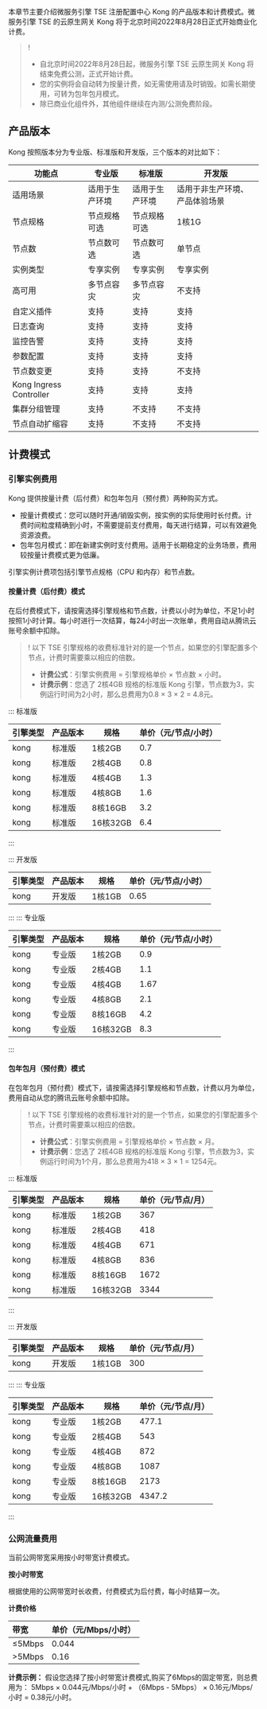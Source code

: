 本章节主要介绍微服务引擎 TSE 注册配置中心 Kong 的产品版本和计费模式。微服务引擎 TSE 的云原生网关 Kong 将于北京时间2022年8月28日正式开始商业化计费。
>!
>- 自北京时间2022年8月28日起，微服务引擎 TSE 云原生网关 Kong 将结束免费公测，正式开始计费。
>- 您的实例将会自动转为按量计费，如无需使用请及时销毁。如需长期使用，可转为包年包月模式。
>- 除已商业化组件外，其他组件继续在内测/公测免费阶段。

## 产品版本

Kong 按照版本分为专业版、标准版和开发版，三个版本的对比如下：

| 功能点 | 专业版 | 标准版 | 开发版 |
| ---- | ---- | ---- |---- |
| 适用场景 | 适用于生产环境 | 适用于生产环境 | 适用于非生产环境、产品体验场景 |
| 节点规格 | 节点规格可选  |节点规格可选 | 1核1G |
| 节点数 | 节点数可选  |节点数可选 | 单节点 |
| 实例类型 | 专享实例  |专享实例 | 专享实例 |
| 高可用 |  多节点容灾 |多节点容灾 | 不支持 |
| 自定义插件 |  支持  | 支持 | 支持 |
| 日志查询 | 支持  | 支持 | 支持 |
| 监控告警 | 支持  | 支持 | 支持 |
| 参数配置 |  支持  | 支持 | 支持 |
| 节点数变更 |  支持  |支持 | 不支持 |
| Kong Ingress Controller |  支持  |支持 | 支持 |
| 集群分组管理 |  支持  |不支持 | 不支持 |
| 节点自动扩缩容 |  支持  |不支持 | 不支持 |

## 计费模式
### 引擎实例费用
Kong 提供按量计费（后付费）和包年包月（预付费）两种购买方式。

- 按量计费模式：您可以随时开通/销毁实例，按实例的实际使用时长付费。计费时间粒度精确到小时，不需要提前支付费用，每天进行结算，可以有效避免资源浪费。
- 包年包月模式：即在新建实例时支付费用。适用于长期稳定的业务场景，费用较按量计费模式更为低廉。

引擎实例计费项包括引擎节点规格（CPU 和内存）和节点数。

#### 按量计费（后付费）模式

在后付费模式下，请按需选择引擎规格和节点数，计费以小时为单位，不足1小时按照1小时计算。每小时进行一次结算，每24小时出一次账单，费用自动从腾讯云账号余额中扣除。
>!
> 以下 TSE 引擎规格的收费标准针对的是一个节点，如果您的引擎配置多个节点，计费时需要乘以相应的倍数。
>- **计费公式**：引擎实例费用 = 引擎规格单价 × 节点数 × 小时。
>- **计费示例**：您选了 2核4GB 规格的标准版 Kong 引擎，节点数为3，实例运行时间为2小时，那么总费用为0.8 × 3 × 2 = 4.8元。

<dx-tabs> 
::: 标准版

| 引擎类型 | 产品版本 | 规格 | 单价（元/节点/小时） |
|-------|-------|-------|-------|
|kong|标准版|1核2GB|0.7|
|kong|标准版|2核4GB|0.8|
|kong|标准版|4核4GB|1.3|
|kong|标准版|4核8GB|1.6|
|kong|标准版|8核16GB|3.2|
|kong|标准版|16核32GB|6.4|
:::

::: 开发版

| 引擎类型 | 产品版本 | 规格 | 单价（元/节点/小时） |
|-------|-------|-------|-------|
|kong|开发版|1核1GB|0.65|

:::
::: 专业版

| 引擎类型 | 产品版本 | 规格 | 单价（元/节点/小时） |
|-------|-------|-------|-------|
|kong|专业版|1核2GB|0.9|
|kong|专业版|2核4GB|1.1|
|kong|专业版|4核4GB|1.67|
|kong|专业版|4核8GB|2.1|
|kong|专业版|8核16GB|4.2|
|kong|专业版|16核32GB|8.3|
:::
</dx-tabs>

#### 包年包月（预付费）模式

在包年包月（预付费）模式下，请按需选择引擎规格和节点数，计费以月为单位，费用自动从您的腾讯云账号余额中扣除。
>!
> 以下 TSE 引擎规格的收费标准针对的是一个节点，如果您的引擎配置多个节点，计费时需要乘以相应的倍数。
>- **计费公式**：引擎实例费用 = 引擎规格单价 × 节点数 × 月。
>- **计费示例**：您选了 2核4GB 规格的标准版 Kong 引擎，节点数为3，实例运行时间为1个月，那么总费用为418 × 3 × 1 = 1254元。

<dx-tabs> 
::: 标准版

| 引擎类型 | 产品版本 | 规格 | 单价（元/节点/月） |
|-------|-------|-------|-------|
|kong|标准版|1核2GB|367|
|kong|标准版|2核4GB|418|
|kong|标准版|4核4GB|671|
|kong|标准版|4核8GB|836|
|kong|标准版|8核16GB|1672|
|kong|标准版|16核32GB|3344|
::: 

::: 开发版

| 引擎类型 | 产品版本 | 规格 | 单价（元/节点/月） |
|-------|-------|-------|-------|
|kong|开发版|1核1GB|300|

::: 
::: 专业版

| 引擎类型 | 产品版本 | 规格 | 单价（元/节点/月） |
|-------|-------|-------|-------|
|kong|专业版|1核2GB|477.1|
|kong|专业版|2核4GB|543|
|kong|专业版|4核4GB|872|
|kong|专业版|4核8GB|1087|
|kong|专业版|8核16GB|2173|
|kong|专业版|16核32GB|4347.2|
::: 
</dx-tabs>

### 公网流量费用

当前公网带宽采用按小时带宽计费模式。

**按小时带宽**

根据使用的公网带宽时长收费，付费模式为后付费，每小时结算一次。

**计费价格**

| 带宽   | 单价（元/Mbps/小时） |
| :----- | :------------------- |
| ≤5Mbps | 0.044                |
| >5Mbps | 0.16                 |

**计费示例：** 假设您选择了按小时带宽计费模式,购买了6Mbps的固定带宽，则总费用为： 5Mbps × 0.044元/Mbps/小时 + （6Mbps - 5Mbps） × 0.16元/Mbps/小时 = 0.38元/小时。

